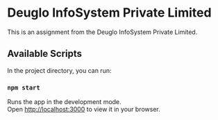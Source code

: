 # Deuglo InfoSystem Private Limited

This is an assignment from the Deuglo InfoSystem Private Limited.

## Available Scripts

In the project directory, you can run:

### `npm start`

Runs the app in the development mode.\
Open [http://localhost:3000](http://localhost:3000) to view it in your browser.
